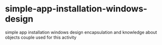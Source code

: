 # simple-app-installation-windows-design
simple app installation windows design
encapsulation and knowledge about objects couple used for this activity
